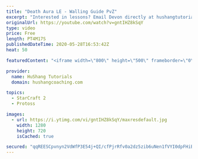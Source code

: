```yaml
---
title: "Death Aura LE - Walling Guide PvZ"
excerpt: "Interested in lessons? Email Devon directly at hushangtutorials@outlook.com ------------------------------------------------------------------------------------------------------- Want to support HuShang Tutorials directly? Patreon is a website where you can contribute a monthly donation that will help"
originalUrl: https://youtube.com/watch?v=gntIHZ8kSqY
type: video
price: Free
length: PT4M17S
publishedDateTime: 2020-05-28T16:53:42Z
heat: 50

featuredContent: "<iframe width=\"800\" height=\"500\" frameborder=\"0\" src=\"https://www.youtube.com/embed/gntIHZ8kSqY\" allow=\"accelerometer; autoplay; encrypted-media; gyroscope; picture-in-picture\" allowfullscreen></iframe>"

provider:
  name: HuShang Tutorials
  domain: hushangcoaching.com

topics:
  - StarCraft 2
  - Protoss

images:
  - url: https://i.ytimg.com/vi/gntIHZ8kSqY/maxresdefault.jpg
    width: 1280
    height: 720
    isCached: true

secured: "qqREESCpvnyn2VdWfP3E54j+QI/cfPjrRfv0a2dz5zib6uNen1fVYI0dpFHiB4aGPLPfrzmFfMquM2DXnvpBJE9kGTLt0zSNCQjaEWzruzYi0svNMMMyk72TKGIAp27e+X+oUahLdZG3tWWY+4Ob6ePN1UkRCLEWVt5SwExig0C12SkAdNm0HRkaIwmdwHmy6oFDhV06ttr6A3MjgErmjjviRfP4Ml3Sqws5uXPN9LM8Uzpol8JUWPd2fUZuBLjeOvABzmBroArrVFRn7/FeT/i6H8I0jwjNDmqgJFlwpNiDK8rhcmEIWgGA+ezmKda4X0/blwdH8lszkbqvEF+m5Fr8y7TyIaBbUH0o3Mt247X/S9xIA9/CsLs7vqd+4s0ibZRK2Vbf9DHwWz5/p1Rk/AQM1RbSxSXgUNRedFHVK80=;PgH5Q0pYIhJu26KdX7sxBQ=="
---
```


